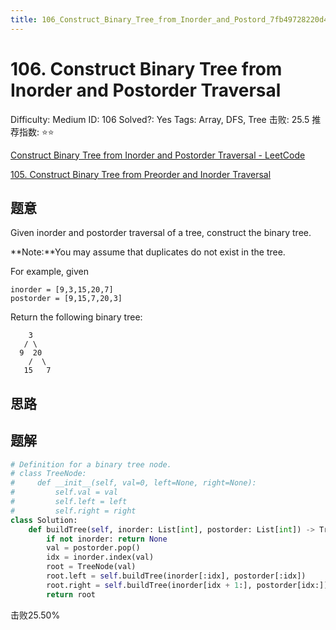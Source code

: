 ```yaml
---
title: 106_Construct_Binary_Tree_from_Inorder_and_Postord_7fb49728220d45b494208a87158016da
---
```


# 106. Construct Binary Tree from Inorder and Postorder Traversal

Difficulty: Medium
ID: 106
Solved?: Yes
Tags: Array, DFS, Tree
击败: 25.5
推荐指数: ⭐⭐

[Construct Binary Tree from Inorder and Postorder Traversal - LeetCode](https://leetcode.com/problems/construct-binary-tree-from-inorder-and-postorder-traversal/)

[105. Construct Binary Tree from Preorder and Inorder Traversal](105%20Construct%20Binary%20Tree%20from%20Preorder%20and%20Inorde%205247cc18803a46358c26fe5ef086cf5e.md) 

## 题意

Given inorder and postorder traversal of a tree, construct the binary tree.

**Note:**You may assume that duplicates do not exist in the tree.

For example, given

```
inorder = [9,3,15,20,7]
postorder = [9,15,7,20,3]
```

Return the following binary tree:

```
    3
   / \
  9  20
    /  \
   15   7

```

## 思路

## 题解

```python
# Definition for a binary tree node.
# class TreeNode:
#     def __init__(self, val=0, left=None, right=None):
#         self.val = val
#         self.left = left
#         self.right = right
class Solution:
    def buildTree(self, inorder: List[int], postorder: List[int]) -> TreeNode:
        if not inorder: return None
        val = postorder.pop()
        idx = inorder.index(val)
        root = TreeNode(val)
        root.left = self.buildTree(inorder[:idx], postorder[:idx])
        root.right = self.buildTree(inorder[idx + 1:], postorder[idx:])
        return root
```

击败25.50%